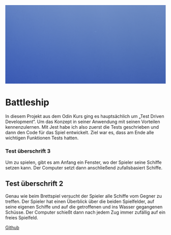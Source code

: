 ![Ich bin eventuell ein alt tag](../img/test.png)

# Battleship

In diesem Projekt aus dem Odin Kurs ging es hauptsächlich um „Test Driven Development“. Um das Konzept in seiner Anwendung mit seinen Vorteilen kennenzulernen. Mit Jest habe ich also zuerst die Tests geschrieben und dann den Code für das Spiel entwickelt. Ziel war es, dass am Ende alle wichtigen Funktionen Tests hatten.

### Test überschrift 3
Um zu spielen, gibt es am Anfang ein Fenster, wo der Spieler seine Schiffe setzen kann. Der Computer setzt dann anschließend zufallsbasiert Schiffe.

## Test überschrift 2
Genau wie beim Brettspiel versucht der Spieler alle Schiffe vom Gegner zu treffen. Der Spieler hat einen Überblick über die beiden Spielfelder, auf seine eigenen Schiffe und auf die getroffenen und ins Wasser gegangenen Schüsse. Der Computer schießt dann nach jedem Zug immer zufällig auf ein freies Spielfeld.

[Github](https://github.com/TomSoerr/odin-battleship)
